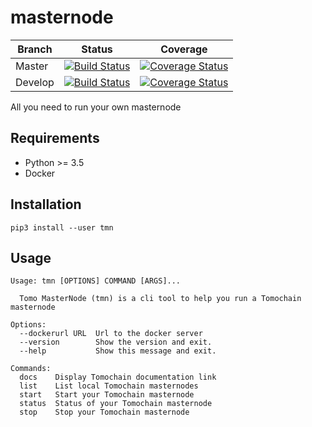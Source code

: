 # masternode

| Branch  | Status | Coverage |
| --- | --- | --- |
| Master | [![Build Status](https://travis-ci.org/tomochain/masternode.svg?branch=master)](https://travis-ci.org/tomochain/masternode?branch=master) | [![Coverage Status](https://coveralls.io/repos/github/tomochain/masternode/badge.svg?branch=master)](https://coveralls.io/github/tomochain/masternode?branch=master) |
| Develop | [![Build Status](https://travis-ci.org/tomochain/masternode.svg?branch=develop)](https://travis-ci.org/tomochain/masternode?branch=develop) | [![Coverage Status](https://coveralls.io/repos/github/tomochain/masternode/badge.svg?branch=develop)](https://coveralls.io/github/tomochain/masternode?branch=develop) |

All you need to run your own masternode

## Requirements

- Python >= 3.5
- Docker

## Installation

```
pip3 install --user tmn
```

## Usage

```
Usage: tmn [OPTIONS] COMMAND [ARGS]...

  Tomo MasterNode (tmn) is a cli tool to help you run a Tomochain masternode

Options:
  --dockerurl URL  Url to the docker server
  --version        Show the version and exit.
  --help           Show this message and exit.

Commands:
  docs    Display Tomochain documentation link
  list    List local Tomochain masternodes
  start   Start your Tomochain masternode
  status  Status of your Tomochain masternode
  stop    Stop your Tomochain masternode
```
